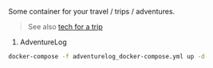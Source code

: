 Some container for your travel / trips / adventures.

> See also [tech for a trip](https://jalcocert.github.io/JAlcocerT/tech-for-a-trip/)

1. AdventureLog

```sh
docker-compose -f adventurelog_docker-compose.yml up -d
```
